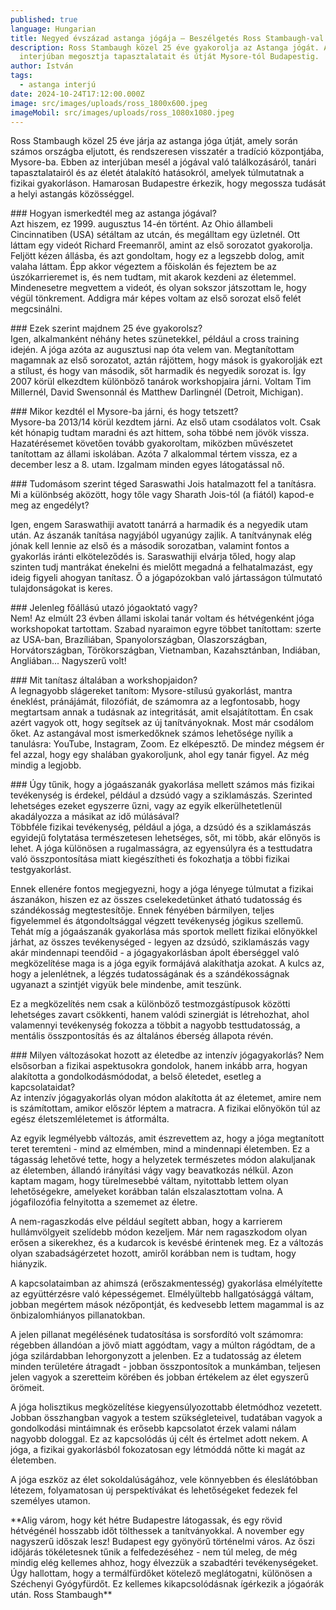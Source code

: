 ```yaml
---
published: true
language: Hungarian
title: Negyed évszázad astanga jógája – Beszélgetés Ross Stambaugh-val (USA)
description: Ross Stambaugh közel 25 éve gyakorolja az Astanga jógát. Az
  interjúban megosztja tapasztalatait és útját Mysore-tól Budapestig.
author: István
tags:
  - astanga interjú
date: 2024-10-24T17:12:00.000Z
image: src/images/uploads/ross_1800x600.jpeg
imageMobil: src/images/uploads/ross_1080x1080.jpeg
---
```

Ross Stambaugh közel 25 éve járja az astanga jóga útját, amely során számos országba eljutott, és rendszeresen visszatér a tradíció központjába, Mysore-ba. Ebben az interjúban mesél a jógával való találkozásáról, tanári tapasztalatairól és az életét átalakító hatásokról, amelyek túlmutatnak a fizikai gyakorláson. Hamarosan Budapestre érkezik, hogy megossza tudását a helyi astangás közösséggel.

\### Hogyan ismerkedtél meg az astanga jógával?\
Azt hiszem, ez 1999. augusztus 14-én történt. Az Ohio állambeli Cincinnatiben (USA) sétáltam az utcán, és megálltam egy üzletnél. Ott láttam egy videót Richard Freemanről, amint az első sorozatot gyakorolja. Feljött kézen állásba, és azt gondoltam, hogy ez a legszebb dolog, amit valaha láttam. Épp akkor végeztem a főiskolán és fejeztem be az úszókarrieremet is, és nem tudtam, mit akarok kezdeni az életemmel. Mindenesetre megvettem a videót, és olyan sokszor játszottam le, hogy végül tönkrement. Addigra már képes voltam az első sorozat első felét megcsinálni.

\### Ezek szerint majdnem 25 éve gyakorolsz?\
Igen, alkalmanként néhány hetes szünetekkel, például a cross training idején. A jóga azóta az augusztusi nap óta velem van. Megtanítottam magamnak az első sorozatot, aztán rájöttem, hogy mások is gyakorolják ezt a stílust, és hogy van második, sőt harmadik és negyedik sorozat is. Így 2007 körül elkezdtem különböző tanárok workshopjaira járni. Voltam Tim Millernél, David Swensonnál és Matthew Darlingnél (Detroit, Michigan).

\### Mikor kezdtél el Mysore-ba járni, és hogy tetszett?\
Mysore-ba 2013/14 körül kezdtem járni. Az első utam csodálatos volt. Csak két hónapig tudtam maradni és azt hittem, soha többé nem jövök vissza. Hazatérésemet követően tovább gyakoroltam, miközben művészetet tanítottam az állami iskolában. Azóta 7 alkalommal tértem vissza, ez a december lesz a 8. utam. Izgalmam minden egyes látogatással nő.

\### Tudomásom szerint téged Saraswathi Jois hatalmazott fel a tanításra. Mi a különbség aközött, hogy tőle vagy Sharath Jois-tól (a fiától) kapod-e meg az engedélyt? 

Igen, engem Saraswathiji avatott tanárrá a harmadik és a negyedik utam után. Az ászanák tanítása nagyjából ugyanúgy zajlik. A tanítványnak elég jónak kell lennie az első és a második sorozatban, valamint fontos a gyakorlás iránti elköteleződés is. Saraswathiji elvárja tőled, hogy alap szinten tudj mantrákat énekelni és mielőtt megadná a felhatalmazást, egy ideig figyeli ahogyan tanítasz. Ő a jógapózokban való jártasságon túlmutató tulajdonságokat is keres.

\### Jelenleg főállású utazó jógaoktató vagy?\
Nem! Az elmúlt 23 évben állami iskolai tanár voltam és hétvégenként jóga workshopokat tartottam. Szabad nyaraimon egyre többet tanítottam: szerte az USA-ban, Brazíliában, Spanyolországban, Olaszországban, Horvátországban, Törökországban, Vietnamban, Kazahsztánban, Indiában, Angliában... Nagyszerű volt!

\### Mit tanítasz általában a workshopjaidon?\
A legnagyobb slágereket tanítom: Mysore-stílusú gyakorlást, mantra éneklést, pránájámát, filozófiát, de számomra az a legfontosabb, hogy megtartsam annak a tudásnak az integritását, amit elsajátítottam. Én csak azért vagyok ott, hogy segítsek az új tanítványoknak. Most már csodálom őket. Az astangával most ismerkedőknek számos lehetősége nyílik a tanulásra: YouTube, Instagram, Zoom. Ez elképesztő. De mindez mégsem ér fel azzal, hogy egy shalában gyakoroljunk, ahol egy tanár figyel. Az még mindig a legjobb.

\### Úgy tűnik, hogy a jógaászanák gyakorlása mellett számos más fizikai tevékenység is érdekel, például a dzsúdó vagy a sziklamászás. Szerinted lehetséges ezeket egyszerre űzni, vagy az egyik elkerülhetetlenül akadályozza a másikat az idő múlásával?\
Többféle fizikai tevékenység, például a jóga, a dzsúdó és a sziklamászás egyidejű folytatása természetesen lehetséges, sőt, mi több, akár előnyös is lehet. A jóga különösen a rugalmasságra, az egyensúlyra és a testtudatra való összpontosítása miatt kiegészítheti és fokozhatja a többi fizikai testgyakorlást. 

Ennek ellenére fontos megjegyezni, hogy a jóga lényege túlmutat a fizikai ászanákon, hiszen ez az összes cselekedetünket átható tudatosság és szándékosság megtestesítője. Ennek fényében bármilyen, teljes figyelemmel és átgondoltsággal végzett tevékenység jógikus szellemű. Tehát míg a jógaászanák gyakorlása más sportok mellett fizikai előnyökkel járhat, az összes tevékenységed - legyen az dzsúdó, sziklamászás vagy akár mindennapi teendőid - a jógagyakorlásban ápolt éberséggel való megközelítése maga is a jóga egyik formájává alakíthatja azokat. A kulcs az, hogy a jelenlétnek, a légzés tudatosságának és a szándékosságnak ugyanazt a szintjét vigyük bele mindenbe, amit teszünk.

Ez a megközelítés nem csak a különböző testmozgástípusok közötti lehetséges zavart csökkenti, hanem valódi szinergiát is létrehozhat, ahol valamennyi tevékenység fokozza a többit a nagyobb testtudatosság, a mentális összpontosítás és az általános éberség állapota révén.

\### Milyen változásokat hozott az életedbe az intenzív jógagyakorlás? Nem elsősorban a fizikai aspektusokra gondolok, hanem inkább arra, hogyan alakította a gondolkodásmódodat, a belső életedet, esetleg a kapcsolataidat?\
Az intenzív jógagyakorlás olyan módon alakította át az életemet, amire nem is számítottam, amikor először léptem a matracra. A fizikai előnyökön túl az egész életszemléletemet is átformálta. 

 Az egyik legmélyebb változás, amit észrevettem az, hogy a jóga megtanított teret teremteni - mind az elmémben, mind a mindennapi életemben. Ez a tágasság lehetővé tette, hogy a helyzetek természetes módon alakuljanak az életemben, állandó irányítási vágy vagy beavatkozás nélkül. Azon kaptam magam, hogy türelmesebbé váltam, nyitottabb lettem olyan lehetőségekre, amelyeket korábban talán elszalasztottam volna. A jógafilozófia felnyitotta a szememet az életre. 

 A nem-ragaszkodás elve például segített abban, hogy a karrierem hullámvölgyeit szelídebb módon kezeljem. Már nem ragaszkodom olyan erősen a sikerekhez, és a kudarcok is kevésbé érintenek meg. Ez a változás olyan szabadságérzetet hozott, amiről korábban nem is tudtam, hogy hiányzik. 

 A kapcsolataimban az ahimszá (erőszakmentesség) gyakorlása elmélyítette az együttérzésre való képességemet. Elmélyültebb hallgatósággá váltam, jobban megértem mások nézőpontját, és kedvesebb lettem magammal is az önbizalomhiányos pillanatokban. 

 A jelen pillanat megélésének tudatosítása is sorsfordító volt számomra: régebben állandóan a jövő miatt aggódtam, vagy a múlton rágódtam, de a jóga szilárdabban lehorgonyzott a jelenben. Ez a tudatosság az életem minden területére átragadt - jobban összpontosítok a munkámban, teljesen jelen vagyok a szeretteim körében és jobban értékelem az élet egyszerű örömeit. 

 A jóga holisztikus megközelítése kiegyensúlyozottabb életmódhoz vezetett. Jobban összhangban vagyok a testem szükségleteivel, tudatában vagyok a gondolkodási mintáimnak és erősebb kapcsolatot érzek valami nálam nagyobb dologgal. Ez az kapcsolódás új célt és értelmet adott nekem. A jóga, a fizikai gyakorlásból fokozatosan egy létmóddá nőtte ki magát az életemben.

 A jóga eszköz az élet sokoldalúságához, vele könnyebben és éleslátóbban létezem, folyamatosan új perspektívákat és lehetőségeket fedezek fel személyes utamon.

 \*\*Alig várom, hogy két hétre Budapestre látogassak, és egy rövid hétvégénél hosszabb időt tölthessek a tanítványokkal. A november egy nagyszerű időszak lesz! Budapest egy gyönyörű történelmi város. Az őszi időjárás tökéletesnek tűnik a felfedezéséhez - nem túl meleg, de még mindig elég kellemes ahhoz, hogy élvezzük a szabadtéri tevékenységeket. Úgy hallottam, hogy a termálfürdőket kötelező meglátogatni, különösen a Széchenyi Gyógyfürdőt. Ez kellemes kikapcsolódásnak ígérkezik a jógaórák után. Ross Stambaugh\*\*
